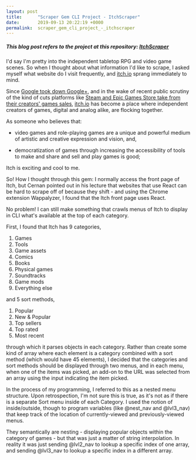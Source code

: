 ```yaml
---
layout: post
title:      "Scraper Gem CLI Project - ItchScraper"
date:       2019-09-13 20:22:19 +0000
permalink:  scraper_gem_cli_project_-_itchscraper
---
```


##### This blog post refers to the project at this repository: [ItchScraper](https://github.com/khongcodes2/ItchScraper)

I'd say I'm pretty into the independent tabletop RPG and video game scenes. So when I thought about what information I'd like to scrape, I asked myself what website do I visit frequently, and [itch.io](http://itch.io) sprang immediately to mind. 

Since [Google took down Google+](https://www.zeshio.com/blog/2019/2/3/itchio-and-the-changing-landscape-of-tabletop-rpg-community), and in the wake of recent public scrutiny of the kind of cuts platforms like [Steam and Epic Games Store take from their creators' games sales](https://www.vice.com/en_us/article/nexeyx/why-are-gamers-mad-about-a-real-competitor-to-steam), [itch.io](https://itch.io/docs/creators/faq#how-much-does-itchio-cost) has become a place where independent creators of games, digital and analog alike, are flocking together.

As someone who believes that:
*  video games and role-playing games are a unique and powerful medium of artistic and creative expression and vision, and,

* democratization of games through increasing the accessibility of tools to make and share and sell and play games is good;

Itch is exciting and cool to me.

So! How I thought through this gem:
I normally access the front page of Itch, but Cernan pointed out in his lecture that websites that use React can be hard to scrape off of because they shift - and using the Chrome extension Wappalyzer, I found that the Itch front page uses React.

No problem! I can still make something that crawls menus of Itch to display in CLI what's available at the top of each category.

First, I found that Itch has 9 categories,
1. Games
1. Tools
1. Game assets
1. Comics
1. Books
1. Physical games
1. Soundtracks
1. Game mods
1. Everything else

and 5 sort methods,
1. Popular
1. New & Popular
1. Top sellers
1. Top rated
1. Most recent

through which it parses objects in each category. Rather than create some kind of array where each element is a category combined with a sort method (which would have 45 elements), I decided that the categories and sort methods should be displayed through two menus, and in each menu, when one of the items was picked, an add-on to the URL was selected from an array using the input indicating the item picked.

In the process of my programming, I referred to this as a nested menu structure. Upon retrospection, I'm not sure this is true, as it's not as if there is a separate Sort menu inside of each Category. I used the notion of inside/outside, though to program variables (like @nest_nav and @lvl3_nav) that keep track of the location of currently-viewed and previously-viewed menus.

They semantically are nesting - displaying popular objects within the category of games -  but that was just a matter of string interpolation. In reality it was just sending @lvl2_nav to lookup a specific index of one array, and sending @lvl3_nav to lookup a specific index in a different array.


